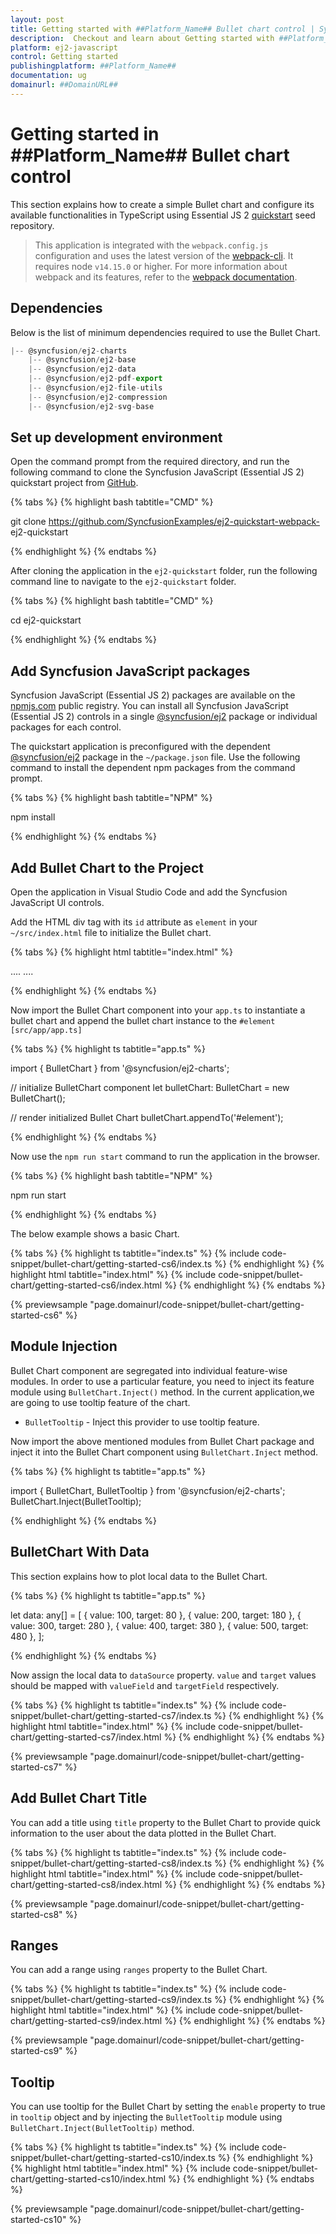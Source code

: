 ```yaml
---
layout: post
title: Getting started with ##Platform_Name## Bullet chart control | Syncfusion
description:  Checkout and learn about Getting started with ##Platform_Name## Bullet chart control of Syncfusion Essential JS 2 and more details.
platform: ej2-javascript
control: Getting started 
publishingplatform: ##Platform_Name##
documentation: ug
domainurl: ##DomainURL##
---
```


# Getting started in ##Platform_Name## Bullet chart control

This section explains how to create a simple Bullet chart and configure its available functionalities in TypeScript using Essential JS 2 [quickstart](https://github.com/SyncfusionExamples/ej2-quickstart-webpack-) seed repository.

> This application is integrated with the `webpack.config.js` configuration and uses the latest version of the [webpack-cli](https://webpack.js.org/api/cli/#commands). It requires node `v14.15.0` or higher. For more information about webpack and its features, refer to the [webpack documentation](https://webpack.js.org/guides/getting-started/).

## Dependencies

Below is the list of minimum dependencies required to use the Bullet Chart.

```javascript
|-- @syncfusion/ej2-charts
    |-- @syncfusion/ej2-base
    |-- @syncfusion/ej2-data
    |-- @syncfusion/ej2-pdf-export
    |-- @syncfusion/ej2-file-utils
    |-- @syncfusion/ej2-compression
    |-- @syncfusion/ej2-svg-base
```

## Set up development environment

Open the command prompt from the required directory, and run the following command to clone the Syncfusion JavaScript (Essential JS 2) quickstart project from [GitHub](https://github.com/SyncfusionExamples/ej2-quickstart-webpack-).

{% tabs %}
{% highlight bash tabtitle="CMD" %}

git clone https://github.com/SyncfusionExamples/ej2-quickstart-webpack- ej2-quickstart

{% endhighlight %}
{% endtabs %}

After cloning the application in the `ej2-quickstart` folder, run the following command line to navigate to the `ej2-quickstart` folder.

{% tabs %}
{% highlight bash tabtitle="CMD" %}

cd ej2-quickstart

{% endhighlight %}
{% endtabs %}

## Add Syncfusion JavaScript packages

Syncfusion JavaScript (Essential JS 2) packages are available on the [npmjs.com](https://www.npmjs.com/~syncfusionorg) public registry. You can install all Syncfusion JavaScript (Essential JS 2) controls in a single [@syncfusion/ej2](https://www.npmjs.com/package/@syncfusion/ej2) package or individual packages for each control.

The quickstart application is preconfigured with the dependent [@syncfusion/ej2](https://www.npmjs.com/package/@syncfusion/ej2) package in the `~/package.json` file. Use the following command to install the dependent npm packages from the command prompt.

{% tabs %}
{% highlight bash tabtitle="NPM" %}

npm install

{% endhighlight %}
{% endtabs %}

## Add Bullet Chart to the Project

Open the application in Visual Studio Code and add the Syncfusion JavaScript UI controls.

Add the HTML div tag with its `id` attribute as `element` in your `~/src/index.html` file to initialize the Bullet chart.

{% tabs %}
{% highlight html tabtitle="index.html" %}

<!DOCTYPE html>
<html lang="en">

<head>
    <title>EJ2 Bullet Chart</title>
    <meta charset="utf-8" />
    <meta name="viewport" content="width=device-width, initial-scale=1.0" />
    <meta name="description" content="Typescript UI Controls" />
    <meta name="author" content="Syncfusion" />
    ....
    ....
</head>

<body>
     <!--container which is going to render the Bullet Chart-->
     <div id='element'>
     </div>
</body>

</html>

{% endhighlight %}
{% endtabs %}

Now import the Bullet Chart component into your `app.ts` to instantiate a bullet chart and append the bullet chart instance to the `#element` `[src/app/app.ts]`

{% tabs %}
{% highlight ts tabtitle="app.ts" %}

import { BulletChart } from '@syncfusion/ej2-charts';

// initialize BulletChart component
let bulletChart: BulletChart = new BulletChart();

// render initialized Bullet Chart
bulletChart.appendTo('#element');

{% endhighlight %}
{% endtabs %}

Now use the `npm run start` command to run the application in the browser.

{% tabs %}
{% highlight bash tabtitle="NPM" %}

npm run start

{% endhighlight %}
{% endtabs %}

The below example shows a basic Chart.

{% tabs %}
{% highlight ts tabtitle="index.ts" %}
{% include code-snippet/bullet-chart/getting-started-cs6/index.ts %}
{% endhighlight %}
{% highlight html tabtitle="index.html" %}
{% include code-snippet/bullet-chart/getting-started-cs6/index.html %}
{% endhighlight %}
{% endtabs %}
          
{% previewsample "page.domainurl/code-snippet/bullet-chart/getting-started-cs6" %}

## Module Injection

Bullet Chart component are segregated into individual feature-wise modules. In order to use a particular feature, you need to inject its feature module using `BulletChart.Inject()` method. In the current application,we are going to use tooltip feature of the chart.

* `BulletTooltip` - Inject this provider to use tooltip feature.

Now import the above mentioned modules from Bullet Chart package and inject it into the Bullet Chart component using `BulletChart.Inject`  method.

{% tabs %}
{% highlight ts tabtitle="app.ts" %}

import { BulletChart, BulletTooltip } from '@syncfusion/ej2-charts';
BulletChart.Inject(BulletTooltip);

{% endhighlight %}
{% endtabs %}

## BulletChart With Data

This section explains how to plot local data to the Bullet Chart.

{% tabs %}
{% highlight ts tabtitle="app.ts" %}

let data: any[] = [
       { value: 100, target: 80 },
       { value: 200, target: 180 },
       { value: 300, target: 280 },
       { value: 400, target: 380 },
       { value: 500, target: 480 },
];

{% endhighlight %}
{% endtabs %}

Now assign the local data to `dataSource` property. `value` and `target` values should be mapped with `valueField` and `targetField` respectively.

{% tabs %}
{% highlight ts tabtitle="index.ts" %}
{% include code-snippet/bullet-chart/getting-started-cs7/index.ts %}
{% endhighlight %}
{% highlight html tabtitle="index.html" %}
{% include code-snippet/bullet-chart/getting-started-cs7/index.html %}
{% endhighlight %}
{% endtabs %}
          
{% previewsample "page.domainurl/code-snippet/bullet-chart/getting-started-cs7" %}

## Add Bullet Chart Title

You can add a title using `title` property to the Bullet Chart to provide quick information to the user about the data plotted in the Bullet Chart.

{% tabs %}
{% highlight ts tabtitle="index.ts" %}
{% include code-snippet/bullet-chart/getting-started-cs8/index.ts %}
{% endhighlight %}
{% highlight html tabtitle="index.html" %}
{% include code-snippet/bullet-chart/getting-started-cs8/index.html %}
{% endhighlight %}
{% endtabs %}
          
{% previewsample "page.domainurl/code-snippet/bullet-chart/getting-started-cs8" %}

## Ranges

You can add a range using `ranges` property to the Bullet Chart.

{% tabs %}
{% highlight ts tabtitle="index.ts" %}
{% include code-snippet/bullet-chart/getting-started-cs9/index.ts %}
{% endhighlight %}
{% highlight html tabtitle="index.html" %}
{% include code-snippet/bullet-chart/getting-started-cs9/index.html %}
{% endhighlight %}
{% endtabs %}
          
{% previewsample "page.domainurl/code-snippet/bullet-chart/getting-started-cs9" %}

## Tooltip

You can use tooltip for the Bullet Chart by setting the `enable` property to true in `tooltip` object and by injecting the `BulletTooltip` module using `BulletChart.Inject(BulletTooltip)` method.

{% tabs %}
{% highlight ts tabtitle="index.ts" %}
{% include code-snippet/bullet-chart/getting-started-cs10/index.ts %}
{% endhighlight %}
{% highlight html tabtitle="index.html" %}
{% include code-snippet/bullet-chart/getting-started-cs10/index.html %}
{% endhighlight %}
{% endtabs %}
          
{% previewsample "page.domainurl/code-snippet/bullet-chart/getting-started-cs10" %}